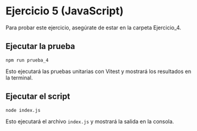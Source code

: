 # Ejercicio 5 (JavaScript)

Para probar este ejercicio, asegúrate de estar en la carpeta Ejercicio_4.

## Ejecutar la prueba

```npm run prueba_4 ```

Esto ejecutará las pruebas unitarias con Vitest y mostrará los resultados en la terminal.

## Ejecutar el script

```node index.js ```

Esto ejecutará el archivo `index.js` y mostrará la salida en la consola.